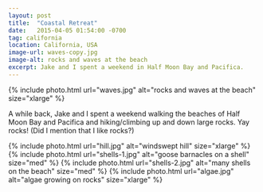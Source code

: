 ```yaml
---
layout: post
title:  "Coastal Retreat"
date:   2015-04-05 01:54:00 -0700
tag: california
location: California, USA
image-url: waves-copy.jpg
image-alt: rocks and waves at the beach
excerpt: Jake and I spent a weekend in Half Moon Bay and Pacifica.
---
```

<div class='img-gallery'>
{% include photo.html url="waves.jpg" alt="rocks and waves at the beach" size="xlarge" %}
</div>

A while back, Jake and I spent a weekend walking the beaches of Half Moon Bay and Pacifica and hiking/climbing up and down large rocks. Yay rocks! (Did I mention that I like rocks?)

<div class='img-gallery'>
{% include photo.html url="hill.jpg" alt="windswept hill" size="xlarge" %}
{% include photo.html url="shells-1.jpg" alt="goose barnacles on a shell" size="med" %}
{% include photo.html url="shells-2.jpg" alt="many shells on the beach" size="med" %}
{% include photo.html url="algae.jpg" alt="algae growing on rocks" size="xlarge" %}
</div>
